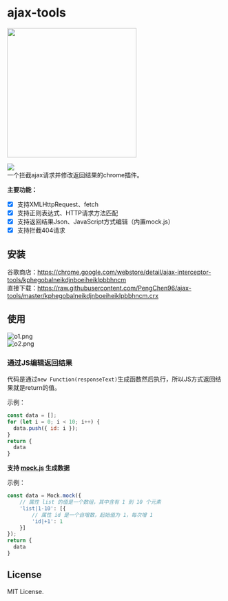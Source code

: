 # ajax-tools

<img src="https://raw.githubusercontent.com/PengChen96/ajax-tools/master/icons/ajax-tools.png" width="300">  

[![](https://img.shields.io/chrome-web-store/v/kphegobalneikdjnboeiheiklpbbhncm.svg?logo=Google%20Chrome&logoColor=white&color=blue&style=flat-square)](https://chrome.google.com/webstore/detail/ajax-interceptor-tools/kphegobalneikdjnboeiheiklpbbhncm)   
一个拦截ajax请求并修改返回结果的chrome插件。  

**主要功能：**   
- [x] 支持XMLHttpRequest、fetch  
- [x] 支持正则表达式、HTTP请求方法匹配  
- [x] 支持返回结果Json、JavaScript方式编辑（内置mock.js）  
- [x] 支持拦截404请求  

## 安装
谷歌商店：https://chrome.google.com/webstore/detail/ajax-interceptor-tools/kphegobalneikdjnboeiheiklpbbhncm  
直接下载：https://raw.githubusercontent.com/PengChen96/ajax-tools/master/kphegobalneikdjnboeiheiklpbbhncm.crx

## 使用
![o1.png](https://p9-juejin.byteimg.com/tos-cn-i-k3u1fbpfcp/a88c304eadc54915bd7a75ea2fe3ee86~tplv-k3u1fbpfcp-watermark.image?)  
![o2.png](https://p1-juejin.byteimg.com/tos-cn-i-k3u1fbpfcp/bc051954c02946148e4dc750c9fb3ace~tplv-k3u1fbpfcp-watermark.image?)  

### 通过JS编辑返回结果
代码是通过`new Function(responseText)`生成函数然后执行，所以JS方式返回结果就是return的值。

示例：
```js
const data = [];
for (let i = 0; i < 10; i++) {
  data.push({ id: i });
}
return {
  data
}
```
**支持 [mock.js](https://github.com/nuysoft/Mock/wiki/Getting-Started) 生成数据**

示例：
```js
const data = Mock.mock({
    // 属性 list 的值是一个数组，其中含有 1 到 10 个元素
    'list|1-10': [{
        // 属性 id 是一个自增数，起始值为 1，每次增 1
        'id|+1': 1
    }]
});
return {
  data
}
```

## License
MIT License.
